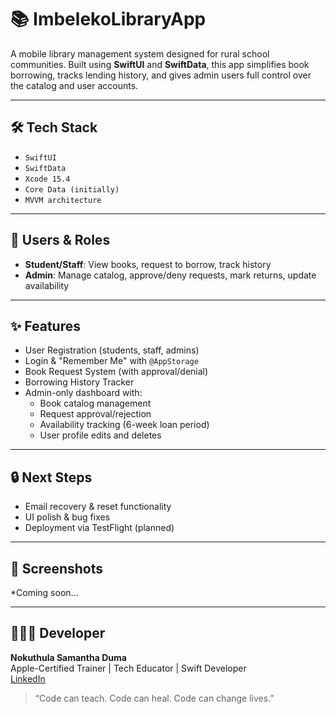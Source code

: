 # 📚 ImbelekoLibraryApp

A mobile library management system designed for rural school communities. Built using **SwiftUI** and **SwiftData**, this app simplifies book borrowing, tracks lending history, and gives admin users full control over the catalog and user accounts.

---

## 🛠 Tech Stack
- `SwiftUI`
- `SwiftData`
- `Xcode 15.4`
- `Core Data (initially)`
- `MVVM architecture`

---

## 👤 Users & Roles

- **Student/Staff**: View books, request to borrow, track history  
- **Admin**: Manage catalog, approve/deny requests, mark returns, update availability

---

## ✨ Features

- User Registration (students, staff, admins)
- Login & "Remember Me" with `@AppStorage`
- Book Request System (with approval/denial)
- Borrowing History Tracker
- Admin-only dashboard with:
  - Book catalog management
  - Request approval/rejection
  - Availability tracking (6-week loan period)
  - User profile edits and deletes

---

## 🔒 Next Steps

- Email recovery & reset functionality
- UI polish & bug fixes
- Deployment via TestFlight (planned)

---

## 📸 Screenshots  
*Coming soon...

---

## 👩🏽‍💻 Developer
**Nokuthula Samantha Duma**  
Apple-Certified Trainer | Tech Educator | Swift Developer  
[LinkedIn](https://www.linkedin.com/in/nokuthula-duma-ab338a265)

> “Code can teach. Code can heal. Code can change lives.”

